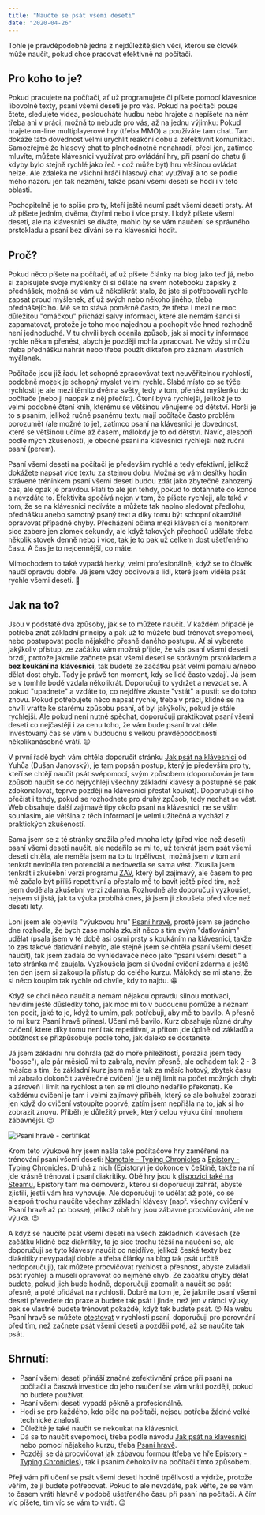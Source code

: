 ```yaml
---
title: "Naučte se psát všemi deseti"
date: "2020-04-26"
---
```

Tohle je pravděpodobně jedna z nejdůležitějších věcí, kterou se člověk může naučit, pokud chce pracovat efektivně na počítači.

## Pro koho to je?

Pokud pracujete na počítači, ať už programujete či píšete pomocí klávesnice libovolné texty, psaní všemi deseti je pro vás. Pokud na počítači pouze čtete, sledujete videa, posloucháte hudbu nebo hrajete a nepíšete na něm třeba ani v práci, možná to nebude pro vás, až na jednu výjimku: Pokud hrajete on-line multiplayerové hry (třeba MMO) a používáte tam chat. Tam dokáže tato dovednost velmi urychlit reakční dobu a zefektivnit komunikaci. Samozřejmě že hlasový chat to plnohodnotně nenahradí, přeci jen, zatímco mluvíte, můžete klávesnici využívat pro ovládání hry, při psaní do chatu (i kdyby bylo stejně rychlé jako řeč - což může být) hru většinou ovládat nelze. Ale zdaleka ne všichni hráči hlasový chat využívají a to se podle mého názoru jen tak nezmění, takže psaní všemi deseti se hodí i v této oblasti.

Pochopitelně je to spíše pro ty, kteří ještě neumí psát všemi deseti prsty. Ať už píšete jedním, dvěma, čtyřmi nebo i více prsty. I když píšete všemi deseti, ale na klávesnici se díváte, mohlo by se vám naučení se správného prstokladu a psaní bez dívání se na klávesnici hodit.

## Proč?

Pokud něco píšete na počítači, ať už píšete články na blog jako teď já, nebo si zapisujete svoje myšlenky či si děláte na svém notebooku zápisky z přednášek, možná se vám už několikrát stalo, že jste si potřebovali rychle zapsat proud myšlenek, ať už svých nebo někoho jiného, třeba přednášejícího. Mě se to stává poměrně často, že třeba i mezi ne moc důležitou "omáčkou" přichází salvy informací, které ale nemám šanci si zapamatovat, protože je toho moc najednou a pochopit vše hned rozhodně není jednoduché. V tu chvíli bych ocenila způsob, jak si moci ty informace rychle někam přenést, abych je později mohla zpracovat. Ne vždy si můžu třeba přednášku nahrát nebo třeba použít diktafon pro záznam vlastních myšlenek.
 
Počítače jsou již řadu let schopné zpracovávat text neuvěřitelnou rychlostí, podobně mozek je schopný myslet velmi rychle. Slabé místo co se týče rychlosti je ale mezi těmito dvěma světy, tedy v tom, přenést myšlenku do počítače (nebo ji naopak z něj přečíst). Čtení bývá rychlejší, jelikož je to velmi podobné čtení knih, kterému se většinou věnujeme od dětství. Horší je to s psaním, jelikož ručně psanému textu mají počítače často problém porozumět (ale možné to je), zatímco psaní na klávesnici je dovednost, které se většinou učíme až časem, málokdy je to od dětství. Navíc, alespoň podle mých zkušeností, je obecně psaní na klávesnici rychlejší než ruční psaní (perem).

Psaní všemi deseti na počítači je především rychlé a tedy efektivní, jelikož dokážete napsat více textu za stejnou dobu. Možná se vám desítky hodin strávené tréninkem psaní všemi deseti budou zdát jako zbytečně zahozený čas, ale opak je pravdou. Platí to ale jen tehdy, pokud to dotáhnete do konce a nevzdáte to. Efektivita spočívá nejen v tom, že píšete rychleji, ale také v tom, že se na klávesnici nedíváte a můžete tak naplno sledovat předlohu, přednášku anebo samotný psaný text a díky tomu být schopní okamžitě opravovat případné chyby. Přecházení očima mezi klávesnicí a monitorem sice zabere jen zlomek sekundy, ale když takových přechodů uděláte třeba několik stovek denně nebo i více, tak je to pak už celkem dost ušetřeného času. A čas je to nejcennější, co máte.

Mimochodem to také vypadá hezky, velmi profesionálně, když se to člověk naučí opravdu dobře. Já jsem vždy obdivovala lidi, které jsem viděla psát rychle všemi deseti. 🙂

## Jak na to?

Jsou v podstatě dva způsoby, jak se to můžete naučit. V každém případě je potřeba znát základní principy a pak už to můžete buď trénovat svépomocí, nebo postupovat podle nějakého přesně daného postupu. Ať si vyberete jakýkoliv přístup, ze začátku vám možná přijde, že vás psaní všemi deseti brzdí, protože jakmile začnete psát všemi deseti se správným prstokladem a **bez koukání na klávesnici**, tak budete ze začátku psát velmi pomalu a/nebo dělat dost chyb. Tady je právě ten moment, kdy se lidé často vzdají. Já jsem se v tomhle bodě vzdala několikrát. Doporučuji to vydržet a nevzdat se. A pokud "upadnete" a vzdáte to, co nejdříve zkuste "vstát" a pustit se do toho znovu. Pokud potřebujete něco napsat rychle, třeba v práci, klidně se na chvíli vraťte ke starému způsobu psaní, ať byl jakýkoliv, pokud je stále rychlejší. Ale pokud není nutné spěchat, doporučuji praktikovat psaní všemi deseti co nejčastěji i za cenu toho, že vám bude psaní trvat déle. Investovaný čas se vám v budoucnu s velkou pravděpodobností několikanásobně vrátí. 😉 

V první řadě bych vám chtěla doporučit stránku [Jak psát na klávesnici](https://dusan.pc-slany.cz/klavesnice/default.htm) od Yuhůa (Dušan Janovský), je tam popsán postup, který je především pro ty, kteří se chtějí naučit psát svépomocí, svým způsobem (doporučován je tam způsob naučit se co nejrychleji všechny základní klávesy a postupně se pak zdokonalovat, teprve později na klávesnici přestat koukat). Doporučuji si ho přečíst i tehdy, pokud se rozhodnete pro druhý způsob, tedy nechat se vést. Web obsahuje další zajímavé tipy okolo psaní na klávesnici, ne se vším souhlasím, ale většina z těch informací je velmi užitečná a vychází z praktických zkušeností.

Sama jsem se z té stránky snažila před mnoha lety (před více než deseti) psaní všemi deseti naučit, ale nedařilo se mi to, už tenkrát jsem psát všemi deseti chtěla, ale neměla jsem na to tu trpělivost, možná jsem v tom ani tenkrát neviděla ten potenciál a nedovedla se sama vést. Zkusila jsem tenkrát i zkušební verzi programu [ZAV](http://www.zav.cz/), který byl zajímavý, ale časem to pro mě začalo být příliš repetitivní a přestalo mě to bavit ještě před tím, než jsem dodělala zkušební verzi zdarma. Rozhodně ale doporučuji vyzkoušet, nejsem si jistá, jak ta výuka probíhá dnes, já jsem ji zkoušela před více než deseti lety.

Loni jsem ale objevila "výukovou hru" [Psaní hravě](https://www.psanihrave.cz/), prostě jsem se jednoho dne rozhodla, že bych zase mohla zkusit něco s tím svým "datlováním" udělat (psala jsem v té době asi osmi prsty s koukáním na klávesnici, takže to zas takové datlování nebylo, ale stejně jsem se chtěla psaní všemi deseti naučit), tak jsem zadala do vyhledávače něco jako "psaní všemi deseti" a tato stránka mě zaujala. Vyzkoušela jsem si úvodní cvičení zdarma a ještě ten den jsem si zakoupila přístup do celého kurzu. Málokdy se mi stane, že si něco koupím tak rychle od chvíle, kdy to najdu. 😀

Když se chci něco naučit a nemám nějakou opravdu silnou motivaci, nevidím ještě důsledky toho, jak moc mi to v budoucnu pomůže a neznám ten pocit, jaké to je, když to umím, pak potřebuji, aby mě to bavilo. A přesně to mi kurz Psaní hravě přinesl. Učení mě bavilo. Kurz obsahuje různé druhy cvičení, které díky tomu není tak repetitivní, a přitom jde úplně od základů a obtížnost se přizpůsobuje podle toho, jak daleko se dostanete.

Já jsem základní hru dohrála (až do moře příležitostí, porazila jsem tedy "bosse"), ale pár měsíců mi to zabralo, nevím přesně, ale odhadem tak 2 - 3 měsíce s tím, že základní kurz jsem měla tak za měsíc hotový, zbytek času mi zabralo dokončit závěrečné cvičení (je u něj limit na počet možných chyb a zároveň i limit na rychlost a ten se mi dlouho nedařilo překonat). Ke každému cvičení je tam i velmi zajímavý příběh, který se ale bohužel zobrazí jen když do cvičení vstoupíte poprvé, zatím jsem nepřišla na to, jak si ho zobrazit znovu. Příběh je důležitý prvek, který celou výuku činí mnohem zábavnější. 😉

![Psaní hravě - certifikát](/images/psani-hrave-certifikat.png)

Krom této výukové hry jsem našla také počítačové hry zaměřené na trénování psaní všemi deseti: [Nanotale - Typing Chronicles](http://www.nanotalegame.com/) a [Epistory - Typing Chronicles](http://www.epistorygame.com/). Druhá z nich (Epistory) je dokonce v češtině, takže na ní jde krásně trénovat i psaní diakritiky. Obě hry jsou k [dispozici také na Steamu](https://store.steampowered.com/search/?term=typing+chronicles), Epistory tam má demoverzi, kterou si doporučuji zahrát, abyste zjistili, jestli vám hra vyhovuje. Ale doporučuji to udělat až poté, co se alespoň trochu naučíte všechny základní klávesy (např. všechny cvičení v Psaní hravě až po bosse), jelikož obě hry jsou zábavné procvičování, ale ne výuka. 😉

A když se naučíte psát všemi deseti na všech základních klávesách (ze začátku klidně bez diakritiky, ta je sice trochu těžší na naučení se, ale doporučuji se tyto klávesy naučit co nejdříve, jelikož české texty bez diakritiky nevypadají dobře a třeba články na blog tak psát určitě nedoporučuji), tak můžete procvičovat rychlost a přesnost, abyste zvládali psát rychleji a museli opravovat co nejméně chyb. Ze začátku chyby dělat budete, pokud jich bude hodně, doporučuji zpomalit a naučit se psát přesně, a poté přidávat na rychlosti. Dobré na tom je, že jakmile psaní všemi deseti převedete do praxe a budete tak psát i jinde, než jen v rámci výuky, pak se vlastně budete trénovat pokaždé, když tak budete psát. 😉 Na webu Psaní hravě se můžete [otestovat](https://www.psanihrave.cz/test-psani?backlink=tcd7w) v rychlosti psaní, doporučuji pro porovnání před tím, než začnete psát všemi deseti a později poté, až se naučíte tak psát.

## Shrnutí:
* Psaní všemi deseti přináší značné zefektivnění práce při psaní na počítači a časová investice do jeho naučení se vám vrátí později, pokud ho budete používat.
* Psaní všemi deseti vypadá pěkně a profesionálně.
* Hodí se pro každého, kdo píše na počítači, nejsou potřeba žádné velké technické znalosti.
* Důležité je také naučit se nekoukat na klávesnici.
* Dá se to naučit svépomocí, třeba podle návodu [Jak psát na klávesnici](https://dusan.pc-slany.cz/klavesnice/default.htm) nebo pomocí nějakého kurzu, třeba [Psaní hravě](https://www.psanihrave.cz/).
* Později se dá procvičovat jak zábavou formou (třeba ve hře [Epistory - Typing Chronicles](http://www.epistorygame.com/)), tak i psaním čehokoliv na počítači tímto způsobem.

Přeji vám při učení se psát všemi deseti hodně trpělivosti a výdrže, protože věřím, že ji budete potřebovat. Pokud to ale nevzdáte, pak věřte, že se vám to časem vrátí hlavně v podobě ušetřeného času při psaní na počítači. A čím víc píšete, tím víc se vám to vrátí. 😉